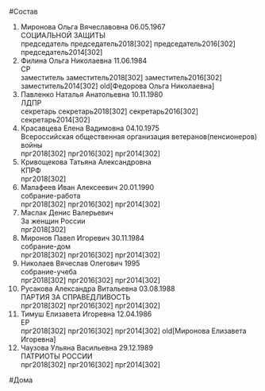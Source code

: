 #Состав  
1. Миронова Ольга Вячеславовна 06.05.1967  
    СОЦИАЛЬНОЙ ЗАЩИТЫ  
    председатель председатель2018[302] председатель2016[302] председатель2014[302]  
2. Филина Ольга Николаевна 11.06.1984  
    СР  
    заместитель заместитель2018[302] заместитель2016[302] заместитель2014[302] old[Федорова Ольга Николаевна]  
3. Павленко Наталья Анатольевна 10.11.1980  
    ЛДПР  
    секретарь секретарь2018[302] секретарь2016[302] секретарь2014[302]  
4. Красавцева Елена Вадимовна 04.10.1975  
    Всероссийская общественная организация ветеранов(пенсионеров) войны  
    прг2018[302] прг2016[302] прг2014[302]  
5. Кривощекова Татьяна Александровна  
    КПРФ  
    прг2018[302]  
6. Малафеев Иван Алексеевич 20.01.1990  
    собрание-работа  
    прг2018[302] прг2016[302] прг2014[302]  
7. Маслак Денис Валерьевич  
    За женщин России  
    прг2018[302]  
8. Миронов Павел Игоревич 30.11.1984  
    собрание-дом  
    прг2018[302] прг2016[302] прг2014[302]  
9. Николаев Вячеслав Олегович 1995  
    собрание-учеба  
    прг2018[302] прг2016[302] прг2014[302]  
10. Русакова Александра Витальевна 03.08.1988  
    ПАРТИЯ ЗА СПРАВЕДЛИВОСТЬ  
    прг2018[302] прг2016[302] прг2014[302]  
11. Тимуш Елизавета Игоревна 12.04.1986  
    ЕР  
    прг2018[302] прг2016[302] прг2014[302] old[Миронова Елизавета Игоревна]  
12. Чаузова Ульяна Васильевна 29.12.1989  
    ПАТРИОТЫ РОССИИ  
    прг2018[302] прг2016[302] прг2014[302]  
  
#Дома  
